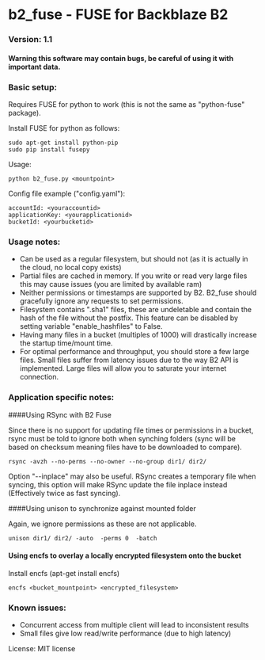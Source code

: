 # b2_fuse - FUSE for Backblaze B2
 
### Version: 1.1

#### Warning this software may contain bugs, be careful of using it with important data.

### Basic setup:

Requires FUSE for python to work (this is not the same as "python-fuse" package). 

Install FUSE for python as follows: 

```
sudo apt-get install python-pip
sudo pip install fusepy
```

Usage:

```
python b2_fuse.py <mountpoint>
```

Config file example ("config.yaml"):

```
accountId: <youraccountid>
applicationKey: <yourapplicationid>
bucketId: <yourbucketid>
```

### Usage notes:

* Can be used as a regular filesystem, but should not (as it is actually in the cloud, no local copy exists)
* Partial files are cached in memory. If you write or read very large files this may cause issues (you are limited by available ram)
* Neither permissions or timestamps are supported by B2. B2_fuse should gracefully ignore any requests to set permissions.
* Filesystem contains ".sha1" files, these are undeletable and contain the hash of the file without the postfix. This feature can be disabled by setting variable "enable_hashfiles" to False.
* Having many files in a bucket (multiples of 1000) will drastically increase the startup time/mount time. 
* For optimal performance and throughput, you should store a few large files. Small files suffer from latency issues due to the way B2 API is implemented. Large files will allow you to saturate your internet connection.

### Application specific notes:

####Using RSync with B2 Fuse

Since there is no support for updating file times or permissions in a bucket, rsync must be told to ignore both when synching folders (sync will be based on checksum meaning files have to be downloaded to compare).

```
rsync -avzh --no-perms --no-owner --no-group dir1/ dir2/ 
```

Option "--inplace" may also be useful. RSync creates a temporary file when syncing, this option will make RSync update the file inplace instead (Effectively twice as fast syncing).

####Using unison to synchronize against mounted folder

Again, we ignore permissions as these are not applicable.

```
unison dir1/ dir2/ -auto  -perms 0  -batch
```

#### Using encfs to overlay a locally encrypted filesystem onto the bucket

Install encfs (apt-get install encfs)

```
encfs <bucket_mountpoint> <encrypted_filesystem>
```


### Known issues:

* Concurrent access from multiple client will lead to inconsistent results
* Small files give low read/write performance (due to high latency)

License: MIT license


